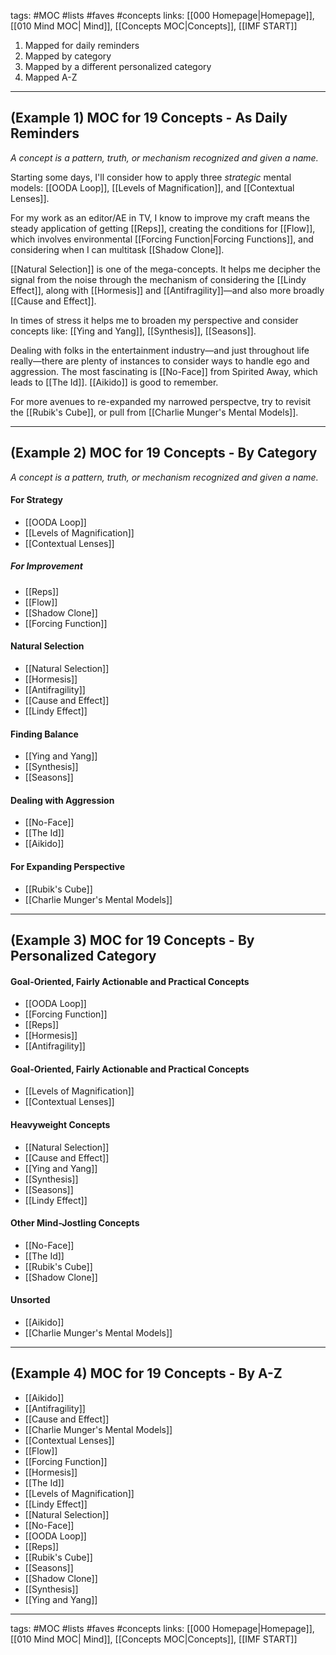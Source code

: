 tags: #MOC #lists #faves #concepts
links: [[000 Homepage|Homepage]], [[010 Mind MOC| Mind]], [[Concepts MOC|Concepts]], [[IMF START]]

1. Mapped for daily reminders
2. Mapped by category
3. Mapped by a different personalized category
4. Mapped A-Z

---
## (Example 1) MOC for 19 Concepts - As Daily Reminders
*A concept is a pattern, truth, or mechanism recognized and given a name.*

Starting some days, I'll consider how to apply three *strategic* mental models: [[OODA Loop]], [[Levels of Magnification]], and [[Contextual Lenses]].

For my work as an editor/AE in TV, I know to improve my craft means the steady application of getting [[Reps]], creating the conditions for [[Flow]], which involves environmental  [[Forcing Function|Forcing Functions]], and considering when I can multitask [[Shadow Clone]]. 


[[Natural Selection]] is one of the mega-concepts. It helps me decipher the signal from the noise through the mechanism of considering the [[Lindy Effect]], along with [[Hormesis]] and [[Antifragility]]—and also more broadly [[Cause and Effect]].

In times of stress it helps me to broaden my perspective and consider concepts like: [[Ying and Yang]], [[Synthesis]], [[Seasons]].

Dealing with folks in the entertainment industry—and just throughout life really—there are plenty of instances to consider ways to handle ego and aggression. The most fascinating is [[No-Face]] from Spirited Away, which leads to [[The Id]]. [[Aikido]] is good to remember.

For more avenues to re-expanded my narrowed perspectve, try to revisit the [[Rubik's Cube]], or pull from [[Charlie Munger's Mental Models]].


---
## (Example 2) MOC for 19 Concepts - By Category 
*A concept is a pattern, truth, or mechanism recognized and given a name.*

#### For Strategy
- [[OODA Loop]]
- [[Levels of Magnification]]  
- [[Contextual Lenses]]

##### For Improvement
- [[Reps]] 
- [[Flow]]
- [[Shadow Clone]]
- [[Forcing Function]] 

#### Natural Selection
- [[Natural Selection]]
- [[Hormesis]]
- [[Antifragility]]
- [[Cause and Effect]]
- [[Lindy Effect]] 

#### Finding Balance
- [[Ying and Yang]]
- [[Synthesis]]
- [[Seasons]]

#### Dealing with Aggression
- [[No-Face]]
- [[The Id]]
- [[Aikido]] 

#### For Expanding Perspective
- [[Rubik's Cube]]
- [[Charlie Munger's Mental Models]]

---
## (Example 3) MOC for 19 Concepts - By Personalized Category 

#### Goal-Oriented, Fairly Actionable and Practical Concepts
- [[OODA Loop]]
- [[Forcing Function]] 
- [[Reps]] 
- [[Hormesis]]
- [[Antifragility]]

#### Goal-Oriented, Fairly Actionable and Practical Concepts
- [[Levels of Magnification]]  
- [[Contextual Lenses]]

#### Heavyweight Concepts
- [[Natural Selection]]
- [[Cause and Effect]]
- [[Ying and Yang]]
- [[Synthesis]]
- [[Seasons]]
- [[Lindy Effect]] 

#### Other Mind-Jostling Concepts
- [[No-Face]]
- [[The Id]]
- [[Rubik's Cube]]
- [[Shadow Clone]]

#### Unsorted
- [[Aikido]] 
- [[Charlie Munger's Mental Models]]

---
## (Example 4) MOC for 19 Concepts - By A-Z
- [[Aikido]] 
- [[Antifragility]]
- [[Cause and Effect]]
- [[Charlie Munger's Mental Models]]
- [[Contextual Lenses]]
- [[Flow]]
- [[Forcing Function]] 
- [[Hormesis]]
- [[The Id]]
- [[Levels of Magnification]]  
- [[Lindy Effect]] 
- [[Natural Selection]]
- [[No-Face]]
- [[OODA Loop]]
- [[Reps]] 
- [[Rubik's Cube]]
- [[Seasons]]
- [[Shadow Clone]]
- [[Synthesis]]
- [[Ying and Yang]]

---
tags: #MOC #lists #faves #concepts
links: [[000 Homepage|Homepage]], [[010 Mind MOC| Mind]], [[Concepts MOC|Concepts]], [[IMF START]]